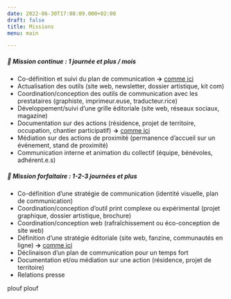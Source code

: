 ```yaml
---
date: 2022-06-30T17:08:09.000+02:00
draft: false
title: Missions
menu: main

---
```

##### 🤝 Mission continue : 1 journée et plus / mois

* Co-définition et suivi du plan de communication **->** [comme ici](https://www.carolinehollard.com/realisations/)
* Actualisation des outils (site web, newsletter, dossier artistique, kit com)
* Coordination/conception des outils de communication avec les prestataires (graphiste, imprimeur.euse, traducteur.rice)
* Développement/suivi d’une grille éditoriale (site web, réseaux sociaux, magazine)
* Documentation sur des actions (résidence, projet de territoire, occupation, chantier participatif) **->** [comme ici](https://espaces-communs.fr/design-despaces-normes-et-reglementations/ "documentation")
* Médiation sur des actions de proximité (permanence d’accueil sur un événement, stand de proximité)
* Communication interne et animation du collectif (équipe, bénévoles, adhérent.e.s)

##### 🤝 Mission forfaitaire : 1-2-3 journées et plus

* Co-définition d’une stratégie de communication (identité visuelle, plan de communication)
* Coordination/conception d’outil print complexe ou expérimental (projet graphique, dossier artistique, brochure)
* Coordination/conception web (rafraîchissement ou éco-conception de site web)
* Définition d’une stratégie éditoriale (site web, fanzine, communautés en ligne) **->** [comme ici](https://www.carolinehollard.com/realisations/)
* Déclinaison d’un plan de communication pour un temps fort
* Documentation et/ou médiation sur une action (résidence, projet de territoire)
* Relations presse

plouf plouf

